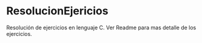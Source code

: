 # ResolucionEjericios
Resolución de ejercicios en lenguaje C. Ver Readme para mas detalle de los ejercicios.

